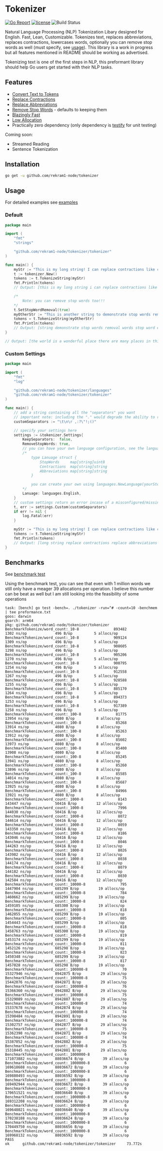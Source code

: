 # Tokenizer

[![Go Report](https://goreportcard.com/badge/github.com/rekram1-node/tokenizer)](https://goreportcard.com/report/github.com/rekram1-node/tokenizer) [![license](http://img.shields.io/badge/license-MIT-red.svg?style=flat)](https://github.com/rekram1-node/tokenizer/blob/main/LICENSE) ![Build Status](https://github.com/rekram1-node/tokenizer/actions/workflows/main.yml/badge.svg)

Natural Language Processing (NLP) Tokenization Libary designed for English. Fast, Lean, Customizable. Tokenizes text, replaces abbreviations, replaces contractions, lowercases words, optionally you can remove stop words as well (must specify, see [usage](#usage)). This library is a work in progress but all features mentioned in README should be working as advertised.

Tokenizing text is one of the first steps in NLP, this preformant library should help Go users get started with their NLP tasks. 

## Features

* [Convert Text to Tokens](#usage)
* [Replace Contractions](#usage)
* [Replace Abbreviations](#usage)
* [Remove Stop Words](#usage) - defaults to keeping them
* [Blazingly Fast](#benchmarks)
* [Low Allocation](#benchmarks)
* Practically zero dependency (only dependency is [testify](https://github.com/stretchr/testify) for unit testing)

Coming soon:
- Streamed Reading
- Sentence Tokenization

## Installation

```bash
go get -u github.com/rekram1-node/tokenizer
```

## Usage

For detailed examples see [examples](https://github.com/rekram1-node/tokenizer/examples)

### Default

```go
package main

import (
    "fmt"
    "strings"

    "github.com/rekram1-node/tokenizer/tokenizer"
)

func main() {
    myStr := "This is my long string! I can replace contractions like can't or they've! I can replace abbreviations such as: demonstr. or jan."
	t := tokenizer.New()
	tokens := t.TokenizeString(myStr)
	fmt.Println(tokens)
	// Output: [this is my long string i can replace contractions like cannot or they have i can replace abbreviations such as demonstration or jan.]

	/*
		Note: you can remove stop words too!!!
	*/
	t.SetStopWordRemoval(true)
	myOtherStr := "This is another string to demonstrate stop words removal, words like: and or but the are are all stop word examples"
	tokens = t.TokenizeString(myOtherStr)
	fmt.Println(tokens)
	// Output: [string demonstrate stop words removal words stop word examples]
}

// Output: [the world is a wonderful place there are many places in this world 123 this place is wonderful]
```

### Custom Settings

```go
package main

import (
	"fmt"
	"log"

	"github.com/rekram1-node/tokenizer/languages"
	"github.com/rekram1-node/tokenizer/tokenizer"
)

func main() {
	// add a string containing all the "separators" you want
	// important note: including the "." would degrade the ability to replace abbreviations
	customSeparators := "\t\n\r ,:?\"!;()"

	// specify your settings here
	settings := &tokenizer.Settings{
		KeepSeparators:  false,
		RemoveStopWords: true,
		// you can have your own language configuration, see the language struct
		/*
			type Lanuage struct {
				StopWords     map[string]uint8
				Contractions  map[string]string
				Abbreviations map[string]string
			}

			you can create your own using languages.NewLanguage(yourStopWords, yourContractions, yourAbbreviations)
		*/
		Lanuage: languages.English,
	}
	// custom settings return an error incase of a misconfigured/missing setting
	t, err := settings.Custom(customSeparators)
	if err != nil {
		log.Fatal(err)
	}

	myStr := "This is my long string! I can replace contractions like can't or they've! I can replace abbreviations such as: demonstr. or jan. This is another string to demonstrate stop words removal, words like: and or but the are are all stop word examples"
	tokens := t.TokenizeString(myStr)
	fmt.Println(tokens)
	// Output: [long string replace contractions replace abbreviations demonstration january string demonstrate stop words removal words stop word examples]
}
```

## Benchmarks

See [benchmark test](https://github.com/rekram1-node/tokenizer/blob/main/tokenizer/benchmark_test.go)

Using the benchmark test, you can see that even with 1 million words we still only have a meager 39 allocations per operation. I believe this number can be beat as well but I am still looking into the feasibility of some operations

```text
task: [bench] go test -bench=. ./tokenizer -run=^# -count=10 -benchmem | tee preformance.txt
goos: darwin
goarch: arm64
pkg: github.com/rekram1-node/tokenizer/tokenizer
BenchmarkTokenize/word_count:_10-8                893482              1302 ns/op             496 B/op          5 allocs/op
BenchmarkTokenize/word_count:_10-8                909124              1309 ns/op             496 B/op          5 allocs/op
BenchmarkTokenize/word_count:_10-8                908605              1298 ns/op             496 B/op          5 allocs/op
BenchmarkTokenize/word_count:_10-8                905206              1270 ns/op             496 B/op          5 allocs/op
BenchmarkTokenize/word_count:_10-8                900795              1254 ns/op             496 B/op          5 allocs/op
BenchmarkTokenize/word_count:_10-8                912558              1267 ns/op             496 B/op          5 allocs/op
BenchmarkTokenize/word_count:_10-8                928588              1255 ns/op             496 B/op          5 allocs/op
BenchmarkTokenize/word_count:_10-8                885170              1264 ns/op             496 B/op          5 allocs/op
BenchmarkTokenize/word_count:_10-8                894373              1253 ns/op             496 B/op          5 allocs/op
BenchmarkTokenize/word_count:_10-8                917389              1258 ns/op             496 B/op          5 allocs/op
BenchmarkTokenize/word_count:_100-8                81775             13954 ns/op            4080 B/op          8 allocs/op
BenchmarkTokenize/word_count:_100-8                85268             13914 ns/op            4080 B/op          8 allocs/op
BenchmarkTokenize/word_count:_100-8                85263             13912 ns/op            4080 B/op          8 allocs/op
BenchmarkTokenize/word_count:_100-8                85602             13973 ns/op            4080 B/op          8 allocs/op
BenchmarkTokenize/word_count:_100-8                85400             13908 ns/op            4080 B/op          8 allocs/op
BenchmarkTokenize/word_count:_100-8                85245             13941 ns/op            4080 B/op          8 allocs/op
BenchmarkTokenize/word_count:_100-8                85260             13896 ns/op            4080 B/op          8 allocs/op
BenchmarkTokenize/word_count:_100-8                85585             14014 ns/op            4080 B/op          8 allocs/op
BenchmarkTokenize/word_count:_100-8                85687             13925 ns/op            4080 B/op          8 allocs/op
BenchmarkTokenize/word_count:_100-8                84966             13921 ns/op            4080 B/op          8 allocs/op
BenchmarkTokenize/word_count:_1000-8                8143            143447 ns/op           50416 B/op         12 allocs/op
BenchmarkTokenize/word_count:_1000-8                7996            144030 ns/op           50416 B/op         12 allocs/op
BenchmarkTokenize/word_count:_1000-8                8072            144614 ns/op           50416 B/op         12 allocs/op
BenchmarkTokenize/word_count:_1000-8                8059            143350 ns/op           50416 B/op         12 allocs/op
BenchmarkTokenize/word_count:_1000-8                8186            143046 ns/op           50416 B/op         12 allocs/op
BenchmarkTokenize/word_count:_1000-8                8046            144263 ns/op           50416 B/op         12 allocs/op
BenchmarkTokenize/word_count:_1000-8                8026            143982 ns/op           50416 B/op         12 allocs/op
BenchmarkTokenize/word_count:_1000-8                8038            144174 ns/op           50416 B/op         12 allocs/op
BenchmarkTokenize/word_count:_1000-8                8079            144182 ns/op           50416 B/op         12 allocs/op
BenchmarkTokenize/word_count:_1000-8                8030            142584 ns/op           50416 B/op         12 allocs/op
BenchmarkTokenize/word_count:_10000-8                795           1447904 ns/op          685299 B/op         19 allocs/op
BenchmarkTokenize/word_count:_10000-8                784           1460662 ns/op          685299 B/op         19 allocs/op
BenchmarkTokenize/word_count:_10000-8                824           1459105 ns/op          685300 B/op         19 allocs/op
BenchmarkTokenize/word_count:_10000-8                818           1462055 ns/op          685299 B/op         19 allocs/op
BenchmarkTokenize/word_count:_10000-8                805           1454443 ns/op          685299 B/op         19 allocs/op
BenchmarkTokenize/word_count:_10000-8                818           1458763 ns/op          685300 B/op         19 allocs/op
BenchmarkTokenize/word_count:_10000-8                819           1453174 ns/op          685299 B/op         19 allocs/op
BenchmarkTokenize/word_count:_10000-8                811           1452126 ns/op          685298 B/op         19 allocs/op
BenchmarkTokenize/word_count:_10000-8                823           1450348 ns/op          685299 B/op         19 allocs/op
BenchmarkTokenize/word_count:_10000-8                817           1457028 ns/op          685298 B/op         19 allocs/op
BenchmarkTokenize/word_count:_100000-8                70          15327946 ns/op         8942875 B/op         29 allocs/op
BenchmarkTokenize/word_count:_100000-8                75          15442076 ns/op         8942871 B/op         29 allocs/op
BenchmarkTokenize/word_count:_100000-8                76          15366360 ns/op         8942882 B/op         29 allocs/op
BenchmarkTokenize/word_count:_100000-8                75          15329089 ns/op         8942887 B/op         29 allocs/op
BenchmarkTokenize/word_count:_100000-8                74          15337678 ns/op         8942874 B/op         29 allocs/op
BenchmarkTokenize/word_count:_100000-8                74          15398484 ns/op         8942891 B/op         29 allocs/op
BenchmarkTokenize/word_count:_100000-8                74          15302757 ns/op         8942877 B/op         29 allocs/op
BenchmarkTokenize/word_count:_100000-8                75          15362398 ns/op         8942871 B/op         29 allocs/op
BenchmarkTokenize/word_count:_100000-8                74          15387052 ns/op         8942882 B/op         29 allocs/op
BenchmarkTokenize/word_count:_100000-8                75          15310445 ns/op         8942881 B/op         29 allocs/op
BenchmarkTokenize/word_count:_1000000-8                6         171073882 ns/op        88036674 B/op         39 allocs/op
BenchmarkTokenize/word_count:_1000000-8                6         169618688 ns/op        88036672 B/op         39 allocs/op
BenchmarkTokenize/word_count:_1000000-8                6         169880493 ns/op        88036592 B/op         39 allocs/op
BenchmarkTokenize/word_count:_1000000-8                6         169492944 ns/op        88036672 B/op         39 allocs/op
BenchmarkTokenize/word_count:_1000000-8                6         170651521 ns/op        88036640 B/op         39 allocs/op
BenchmarkTokenize/word_count:_1000000-8                6         169312208 ns/op        88036624 B/op         39 allocs/op
BenchmarkTokenize/word_count:_1000000-8                6         169648021 ns/op        88036640 B/op         39 allocs/op
BenchmarkTokenize/word_count:_1000000-8                6         170238188 ns/op        88036624 B/op         39 allocs/op
BenchmarkTokenize/word_count:_1000000-8                6         170449750 ns/op        88036656 B/op         39 allocs/op
BenchmarkTokenize/word_count:_1000000-8                6         169968132 ns/op        88036592 B/op         39 allocs/op
PASS
ok      github.com/rekram1-node/tokenizer/tokenizer     73.772s
```
